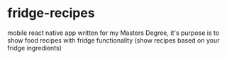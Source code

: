 # fridge-recipes
mobile react native app written for my Masters Degree, it's purpose is to show food recipes with fridge functionality (show recipes based on your fridge ingredients)

